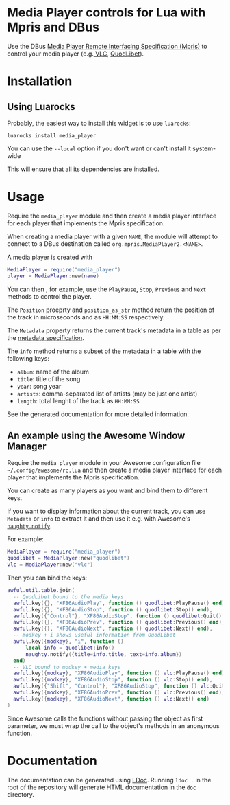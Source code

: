 # Media Player controls for Lua with Mpris and DBus

Use the DBus
[Media Player Remote Interfacing Specification (Mpris)](https://specifications.freedesktop.org/mpris-spec/latest/)
to control your media player (e.g.[ VLC](https://www.videolan.org/),
[QuodLibet](https://quodlibet.readthedocs.io/)).

# Installation

## Using Luarocks

Probably, the easiest way to install this widget is to use `luarocks`:

    luarocks install media_player

You can use the `--local` option if you don't want or can't install
it system-wide

This will ensure that all its dependencies are installed.


# Usage

Require the `media_player` module and then create a media player interface
for each player that implements the Mpris specification.

When creating a media player with a given `NAME`, the module will
attempt to connect to a DBus destination called `org.mpris.MediaPlayer2.<NAME>`.

A media player is created with

```lua
MediaPlayer = require("media_player")
player = MediaPlayer:new(name)
```

You can then , for example, use the `PlayPause`, `Stop`, `Previous` and `Next`
methods to control the player.

The `Position` proeprty and `position_as_str` method return the position of the
track in microseconds and as `HH:MM:SS` respectively.

The `Metadata` property returns the current track's metadata in a table as per
the
[metadata specification](https://www.freedesktop.org/wiki/Specifications/mpris-spec/metadata/).

The `info` method returns a subset of the metadata in a table with the following
keys:

* `album`: name of the album
* `title`: title of the song
* `year`: song year
* `artists`: comma-separated list of artists (may be just one artist)
* `length`: total lenght of the track as `HH:MM:SS`

See the generated documentation for more detailed information.

## An example using the Awesome Window Manager

Require the `media_player` module in your Awesome configuration file
`~/.config/awesome/rc.lua` and then create a media player interface for each
player that implements the Mpris specification.

You can create as many players as you want and bind them to different keys.

If you want to display information about the current track, you can use
`Metadata` or `info` to extract it and then use it e.g. with
Awesome's
[`naughty.notify`](https://awesomewm.org/doc/api/modules/naughty.html#notify).

For example:

```lua
MediaPlayer = require("media_player")
quodlibet = MediaPlayer:new("quodlibet")
vlc = MediaPlayer:new("vlc")
```
Then you can bind the keys:

```lua
awful.util.table.join(
  -- QuodLibet bound to the media keys
  awful.key({}, "XF86AudioPlay", function () quodlibet:PlayPause() end),
  awful.key({}, "XF86AudioStop", function () quodlibet:Stop() end),
  awful.key({"Control"}, "XF86AudioStop", function () quodlibet:Quit() end),
  awful.key({}, "XF86AudioPrev", function () quodlibet:Previous() end),
  awful.key({}, "XF86AudioNext", function () quodlibet:Next() end),
  -- modkey + i shows useful information from QuodLibet
  awful.key({modkey}, "i", function ()
      local info = quodlibet:info()
      naughty.notify({title=info.title, text=info.album})
  end)
  -- VLC bound to modkey + media keys
  awful.key({modkey}, "XF86AudioPlay", function () vlc:PlayPause() end),
  awful.key({modkey}, "XF86AudioStop", function () vlc:Stop() end),
  awful.key({"Shift", "Control"}, "XF86AudioStop", function () vlc:Quit() end),
  awful.key({modkey}, "XF86AudioPrev", function () vlc:Previous() end),
  awful.key({modkey}, "XF86AudioNext", function () vlc:Next() end)
)
```

Since Awesome calls the functions without passing the object as first parameter,
we must wrap the call to the object's methods in an anonymous function.

# Documentation

The documentation can be generated using [LDoc](http://stevedonovan.github.io/ldoc/).
Running `ldoc .` in the root of the repository will generate HTML documentation
in the `doc` directory.

